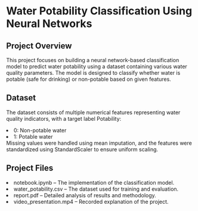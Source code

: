 # Water Potability Classification Using Neural Networks

## Project Overview
This project focuses on building a neural network-based classification model to predict water potability using a dataset containing various water quality parameters. The model is designed to classify whether water is potable (safe for drinking) or non-potable based on given features.

## Dataset
The dataset consists of multiple numerical features representing water quality indicators, with a target label Potability:
<li>0: Non-potable water</li>
<li>1: Potable water</li>
Missing values were handled using mean imputation, and the features were standardized using StandardScaler to ensure uniform scaling.

## Project Files
<li>notebook.ipynb – The implementation of the classification model.
<li>water_potability.csv – The dataset used for training and evaluation.
<li>report.pdf – Detailed analysis of results and methodology.
<li>video_presentation.mp4 – Recorded explanation of the project.
